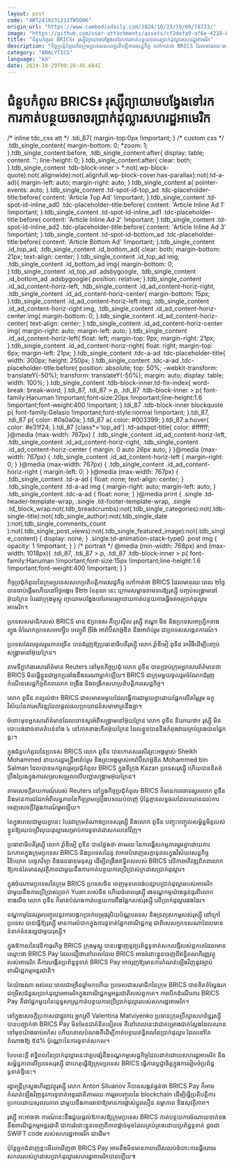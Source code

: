 ```yaml
---
layout: post
code: "ART2410231211TW5D06"
origin_url: "https://www.cambodiadaily.com/2024/10/23/19/09/78733/"
image: "https://github.com/user-attachments/assets/cf2defa9-af6e-4218-8b7c-387fbda63f4d"
title: "ជំនួប​កំពូល BRICS៖ រុស្ស៊ី​ព្យាយាម​បង្វែង​ទៅ​រក​ការ​កាត់បន្ថយ​ចរាចរ​ប្រាក់​ដុល្លារ​សហរដ្ឋ​អាមេរិក"
description: "កិច្ចប្រជុំ​កំពូល​នៃ​ក្រុម​ប្រទេស​សហប្រតិបត្តិការ​សេដ្ឋកិច្ច ហៅ​កាត់​ថា BRICS ដែល​មាន​រយៈពេល ២​ថ្ងៃ​បាន​ចាប់ផ្តើម​ហើយ​នៅ​ថ្ងៃ​អង្គារ ទី​២២ ខែ​តុលា នេះ ក្រោម​សម្ពាធ​ទាមទារ​ឱ្យ​រុស្ស៊ី បញ្ចប់​សង្គ្រាម​នៅ​អ៊ុយក្រែន បែរជា​ក្រុង​មូស្គូ ព្យាយាម​បង្វែង​ទៅ​រក​មធ្យោបាយ​កាត់បន្ថយ​ការ​ធ្វើ​ចរាចរ​ប្រាក់​ដុល្លារ​អាមេរិក។"
category: "ANALYTICS"
language: "km"
date: 2024-10-29T09:28:48.684Z
---
```


# ជំនួប​កំពូល BRICS៖ រុស្ស៊ី​ព្យាយាម​បង្វែង​ទៅ​រក​ការ​កាត់បន្ថយ​ចរាចរ​ប្រាក់​ដុល្លារ​សហរដ្ឋ​អាមេរិក

/\* inline tdc\_css att \*/ .tdi\_87{ margin-top:0px !important; } /\* custom css \*/ .tdb\_single\_content{ margin-bottom: 0; \*zoom: 1; }.tdb\_single\_content:before, .tdb\_single\_content:after{ display: table; content: ''; line-height: 0; }.tdb\_single\_content:after{ clear: both; }.tdb\_single\_content .tdb-block-inner > \*:not(.wp-block-quote):not(.alignwide):not(.alignfull.wp-block-cover.has-parallax):not(.td-a-ad){ margin-left: auto; margin-right: auto; }.tdb\_single\_content a{ pointer-events: auto; }.tdb\_single\_content .td-spot-id-top\_ad .tdc-placeholder-title:before{ content: 'Article Top Ad' !important; }.tdb\_single\_content .td-spot-id-inline\_ad0 .tdc-placeholder-title:before{ content: 'Article Inline Ad 1' !important; }.tdb\_single\_content .td-spot-id-inline\_ad1 .tdc-placeholder-title:before{ content: 'Article Inline Ad 2' !important; }.tdb\_single\_content .td-spot-id-inline\_ad2 .tdc-placeholder-title:before{ content: 'Article Inline Ad 3' !important; }.tdb\_single\_content .td-spot-id-bottom\_ad .tdc-placeholder-title:before{ content: 'Article Bottom Ad' !important; }.tdb\_single\_content .id\_top\_ad, .tdb\_single\_content .id\_bottom\_ad{ clear: both; margin-bottom: 21px; text-align: center; }.tdb\_single\_content .id\_top\_ad img, .tdb\_single\_content .id\_bottom\_ad img{ margin-bottom: 0; }.tdb\_single\_content .id\_top\_ad .adsbygoogle, .tdb\_single\_content .id\_bottom\_ad .adsbygoogle{ position: relative; }.tdb\_single\_content .id\_ad\_content-horiz-left, .tdb\_single\_content .id\_ad\_content-horiz-right, .tdb\_single\_content .id\_ad\_content-horiz-center{ margin-bottom: 15px; }.tdb\_single\_content .id\_ad\_content-horiz-left img, .tdb\_single\_content .id\_ad\_content-horiz-right img, .tdb\_single\_content .id\_ad\_content-horiz-center img{ margin-bottom: 0; }.tdb\_single\_content .id\_ad\_content-horiz-center{ text-align: center; }.tdb\_single\_content .id\_ad\_content-horiz-center img{ margin-right: auto; margin-left: auto; }.tdb\_single\_content .id\_ad\_content-horiz-left{ float: left; margin-top: 9px; margin-right: 21px; }.tdb\_single\_content .id\_ad\_content-horiz-right{ float: right; margin-top: 6px; margin-left: 21px; }.tdb\_single\_content .tdc-a-ad .tdc-placeholder-title{ width: 300px; height: 250px; }.tdb\_single\_content .tdc-a-ad .tdc-placeholder-title:before{ position: absolute; top: 50%; -webkit-transform: translateY(-50%); transform: translateY(-50%); margin: auto; display: table; width: 100%; }.tdb\_single\_content .tdb-block-inner.td-fix-index{ word-break: break-word; }.tdi\_87, .tdi\_87 > p, .tdi\_87 .tdb-block-inner > p{ font-family:Hanuman !important;font-size:20px !important;line-height:1.6 !important;font-weight:400 !important; }.tdi\_87 .tdb-block-inner blockquote p{ font-family:Gelasio !important;font-style:normal !important; }.tdi\_87, .tdi\_87 p{ color: #0a0a0a; }.tdi\_87 a{ color: #003399; }.tdi\_87 a:hover{ color: #e31f24; }.tdi\_87 \[class\*='top\_ad'\] .td-adspot-title{ color: #ffffff; }@media (max-width: 767px) { .tdb\_single\_content .id\_ad\_content-horiz-left, .tdb\_single\_content .id\_ad\_content-horiz-right, .tdb\_single\_content .id\_ad\_content-horiz-center { margin: 0 auto 26px auto; } }@media (max-width: 767px) { .tdb\_single\_content .id\_ad\_content-horiz-left { margin-right: 0; } }@media (max-width: 767px) { .tdb\_single\_content .id\_ad\_content-horiz-right { margin-left: 0; } }@media (max-width: 767px) { .tdb\_single\_content .td-a-ad { float: none; text-align: center; } .tdb\_single\_content .td-a-ad img { margin-right: auto; margin-left: auto; } .tdb\_single\_content .tdc-a-ad { float: none; } }@media print { .single .td-header-template-wrap, .single .td-footer-template-wrap, .single .td\_block\_wrap:not(.tdb\_breadcrumbs):not(.tdb\_single\_categories):not(.tdb-single-title):not(.tdb\_single\_author):not(.tdb\_single\_date ):not(.tdb\_single\_comments\_count ):not(.tdb\_single\_post\_views):not(.tdb\_single\_featured\_image):not(.tdb\_single\_content) { display: none; } .single.td-animation-stack-type0 .post img { opacity: 1 !important; } } /\* portrait \*/ @media (min-width: 768px) and (max-width: 1018px){ .tdi\_87, .tdi\_87 > p, .tdi\_87 .tdb-block-inner > p{ font-family:Hanuman !important;font-size:15px !important;line-height:1.6 !important;font-weight:400 !important; } }

កិច្ចប្រជុំ​កំពូល​នៃ​ក្រុម​ប្រទេស​សហប្រតិបត្តិការ​សេដ្ឋកិច្ច ហៅ​កាត់​ថា BRICS ដែល​មាន​រយៈពេល ២​ថ្ងៃ​បាន​ចាប់ផ្តើម​ហើយ​នៅ​ថ្ងៃ​អង្គារ ទី​២២ ខែ​តុលា នេះ ក្រោម​សម្ពាធ​ទាមទារ​ឱ្យ​រុស្ស៊ី បញ្ចប់​សង្គ្រាម​នៅ​អ៊ុយក្រែន បែរជា​ក្រុង​មូស្គូ ព្យាយាម​បង្វែង​ទៅ​រក​មធ្យោបាយ​កាត់បន្ថយ​ការ​ធ្វើ​ចរាចរ​ប្រាក់​ដុល្លារ​អាមេរិក។

ប្រទេស​សមាជិក​របស់ BRICS មាន ៥​ប្រទេស គឺ​ប្រេស៊ីល រុស្ស៊ី ឥណ្ឌា ចិន និង​ប្រទេស​អាហ្វ្រិក​ខាងត្បូង ចំណែក​ប្រទេស​អេហ្ស៊ីប អេត្យូពី អ៊ីរ៉ង់ អារ៉ាប៊ីសាអ៊ូឌីត និង​អារ៉ាប់រួម ជា​ប្រទេស​សង្កេតការណ៍។

ប្រទេស​ដែល​ចូលរួម​ភាគច្រើន បាន​ជំរុញ​ឱ្យ​ប្រធានាធិបតី​រុស្ស៊ី លោក វ្ល៉ាឌីមៀ ពូទីន រក​វិធី​ដើម្បី​បញ្ចប់​សង្គ្រាម​នៅ​អ៊ុយក្រែន។

តាម​ទីភ្នាក់ងារ​សារព័ត៌មាន Reuters នៅ​មុន​កិច្ចប្រជុំ លោក ពូទីន បាន​ប្រាប់​ក្រុម​អ្នក​សារព័ត៌មាន​ថា BRICS មិន​ធ្វើ​ខ្លួន​ជា​អ្នក​ប្រឆាំង​នឹង​នរណា​ម្នាក់​ឡើយ។ BRICS ជា​ក្រុម​មួយ​ចូលរួម​ចំណែក​ជំរុញ​កំណើន​សេដ្ឋកិច្ច​ពិភពលោក ពង្រឹង និង​ពង្រីក​សហប្រតិបត្តិការ​សេដ្ឋកិច្ច។

លោក ពូទីន ពន្យល់​ថា៖ BRICS ជា​សមាគម​មួយ​ដែល​ធ្វើការ​ជាមួយ​គ្នា​ដោយ​ផ្អែកលើ​តម្លៃ​រួម ចក្ខុវិស័យ​នៃ​ការ​អភិវឌ្ឍ​ដែល​ផ្តល់​ផល​ប្រយោជន៍​សមាមាត្រ​នឹង​គ្នា។

ចំពោះ​មុខ​អ្នក​សារព័ត៌មាន​ដែល​ចោទ​សួរ​អំពី​សង្គ្រាម​នៅ​អ៊ុយក្រែន លោក ពូទីន និយាយ​ថា៖ រុស្ស៊ី មិន​បោះបង់​ដាច់ខាត​តំបន់​ទាំង ៤ នៅ​ភាគ​ខាងកើត​អ៊ុយក្រែន ដែល​ខ្លួន​បាន​និង​កំពុង​វាយ​គ្រប់គ្រង​បាន​ផ្នែក​ខ្លះ។

ក្នុង​ជំនួប​កំពូល​នៃ​ប្រទេស BRICS លោក ពូទីន បាន​កោតសរសើរ​ព្រះអង្គម្ចាស់ Sheikh Mohammed នាយករដ្ឋមន្ត្រី​អារ៉ាប់រួម និង​ព្រះអង្គម្ចាស់​អារ៉ាប៊ីសាអ៊ូឌីត Mohammed bin Salman ដែល​បាន​មក​ចូលរួម​ប្រជុំ​កំពូល BRICS ក្នុង​ទីក្រុង Kazan ប្រទេស​រុស្ស៊ី ហើយ​បាន​ខិតខំ​ប្រឹងប្រែង​ក្នុង​ការ​សម្របសម្រួល​លើ​បញ្ហា​សង្គ្រាម​អ៊ុយក្រែន។

តាម​សេចក្ដី​រាយការណ៍​របស់ Reuters នៅ​ក្នុង​កិច្ចប្រជុំ​កំពូល BRICS ក៏​មាន​ការ​ចោទ​សួរ​លោក ពូទីន និង​មាន​ការ​ជជែក​អំពី​លទ្ធភាព​នៃ​កិច្ចព្រមព្រៀង​បទ​ឈប់​បាញ់ ប៉ុន្តែ​គ្មាន​លទ្ធផល​ដែល​ឈាន​ដល់​ការ​ចេញ​សេចក្ដី​ថ្លែងការណ៍​រួម​ឡើយ។

តែ​ក្នុង​ពេល​ជាមួយ​គ្នា​នេះ បែរជា​ក្រុម​តំណាង​ប្រទេស​រុស្ស៊ី និង​លោក ពូទីន បញ្ចុះ​បញ្ចូល​សម្ព័ន្ធមិត្ត​របស់​ខ្លួន​ឱ្យ​ឈប់​ប្រើ​លុយ​ដុល្លារ​សម្រាប់​ការ​ទូទាត់​ជា​សកល​ទៅវិញ។

ប្រធានាធិបតី​រុស្ស៊ី លោក វ្ល៉ាឌីមៀ ពូទីន បាន​ថ្លែង​ថា តាមរយៈ​នៃ​ការ​ធ្វើ​សកម្មភាព​រួម​គ្នា​ដោយ​ការ​ឯកភាព​ក្នុង​ក្រុម​ប្រទេស BRICS និង​ប្រទេស​ដៃគូ វា​អាច​បំពេញ​សក្ដានុពល​ក្នុង​វិស័យ​សេដ្ឋកិច្ច វិនិយោគ បច្ចេកវិទ្យា និង​ធនធាន​មនុស្ស ដើម្បី​ពង្រឹង​ឥទ្ធិពល​របស់ BRICS លើ​ការ​អភិវឌ្ឍ​ពិភពលោក​ឱ្យ​កាន់តែ​មាន​សុវត្ថិភាព​ជាមួយ​នឹង​ការ​កាត់បន្ថយ​ការ​ប្រើប្រាស់​ក្រដាសប្រាក់​ដុល្លារ។

ក្នុង​ចំណោម​ប្រទេស​នៃ​ក្រុម BRICS ប្រទេស​ចិន ចេញ​មុខ​គេ​ចង់​បន្សាប​ប្រាក់​ដុល្លារ​របស់​អាមេរិក​ជាមួយ​នឹង​ការ​ប្រើប្រាស់​ប្រាក់ Yuan របស់​ចិន ហើយ​ចំ​ពេល​រុស្ស៊ី រង​ទណ្ឌកម្ម​យ៉ាង​ធ្ងន់ធ្ងរ​ពី​លោក​ខាងលិច លោក ពូទីន ក៏​មាន​បំណង​កាត់បន្ថយ​ការ​ពឹងផ្អែក​របស់​រុស្ស៊ី លើ​ប្រាក់​ដុល្លារ​ផង​ដែរ។

ទណ្ឌកម្ម​ដែល​រួម​បញ្ចូល​នូវ​ការ​បង្កក​ប្រាក់​បម្រុង​រូបិយប័ណ្ណ​បរទេស និង​ទ្រព្យសកម្ម​របស់​រុស្ស៊ី នៅ​ក្រៅ​ប្រទេស បាន​ធ្វើ​ឱ្យ​រុស្ស៊ី មាន​ការ​លំបាក​ក្នុង​ការ​ទូទាត់​ផ្នែក​ពាណិជ្ជកម្ម ជាពិសេស​ប្រទេស​ណា​ដែល​មាន​ទំនាក់ទំនង​ល្អ​ជាមួយ​រុស្ស៊ី។

ក្នុង​ឱកាស​នៃ​វេទិកា​ធុរកិច្ច BRICS ក្រុង​មូស្គូ បាន​បង្ហាញ​នូវ​ប្រព័ន្ធ​ទូទាត់​សកល​ថ្មី​របស់​ពួកគេ​ដែល​មាន​ឈ្មោះ​ថា BRICS Pay ដែល​ជឿ​ថា​នៅ​ពេល​ដែល BRICS អាច​រំដោះ​ខ្លួន​ចេញពី​ឥទ្ធិពល​ហិរញ្ញវត្ថុ​របស់​អាមេរិក គឺ​ការ​បង្កើត​ប្រព័ន្ធ​ទូទាត់ BRICS Pay អាច​រុញ​ឱ្យ​មាន​ការ​កំណត់​ឡើងវិញ​នូវ​ច្បាប់​ពាណិជ្ជកម្ម​អន្តរជាតិ។

តែ​យ៉ាងណា អស់​រយៈពេល​ជាច្រើន​ឆ្នាំ​មក​ហើយ ប្រទេស​ជា​សមាជិក​នៃ​ក្រុម BRICS បាន​ខិតខំ​ស្វែងរក​ជម្រើស​ជំនួស​ប្រាក់​ដុល្លារ​អាមេរិក​ក្នុង​ពាណិជ្ជកម្ម​អន្តរជាតិ​របស់​ពួកគេ។ ការ​បើក​ដំណើរការ BRICS Pay គឺជា​ផ្នែក​មួយ​នៃ​យុទ្ធសាស្ត្រ​កាត់បន្ថយ​ការ​ប្រើ​ប្រាក់​ដុល្លារ​របស់​សហរដ្ឋ​អាមេរិក។

នៅ​ក្នុង​សេចក្តី​ប្រកាស​ជា​ផ្លូវការ អ្នកស្រី Valentina Matviyenko ប្រធាន​ក្រុមប្រឹក្សា​សហព័ន្ធ​រុស្ស៊ី បាន​បញ្ជាក់​ថា BRICS Pay មិន​មែន​ជា​គំនិត​ទៀត​ទេ គឺ​នៅ​ពេលនេះ​វា​ជា​គម្រោង​ជាក់ស្តែង​ដែល​ឈាន​ទៅ​មុខ​យ៉ាង​ឆាប់​រហ័ស ហើយ​គោលបំណង​គឺ​ដើម្បី​កាត់បន្ថយ​ឥទ្ធិពល​នៃ​ប្រាក់​ដុល្លារ ដែល​នៅតែ​តំណាង​ឱ្យ ៥៨% ប៉ុណ្ណោះ​នៃ​ការ​ទូទាត់​សកល។

បែប​នេះ​ក្ដី ឥទ្ធិពល​នៃ​ប្រាក់​ដុល្លារ​នេះ​វា​គួបផ្សំ​នឹង​ទណ្ឌកម្ម​សេដ្ឋកិច្ច​ដែល​ដាក់​ដោយ​សហរដ្ឋ​អាមេរិក និង​សម្ព័ន្ធភាព​លើ​ប្រទេស​រុស្ស៊ី ជា​ហេតុ​ធ្វើ​ឱ្យ​ក្រុម​ប្រទេស BRICS ធ្វើការ​ប្ដេជ្ញា​ចិត្ត​ក្នុង​ការ​រៀបចំ​ប្រព័ន្ធ​ទូទាត់​ថ្មី​នេះ។

រដ្ឋមន្ត្រី​ក្រសួង​ហិរញ្ញវត្ថុ​រុស្ស៊ី លោក Anton Siluanov ក៏​បាន​សង្កត់​ធ្ងន់​ថា BRICS Pay ក៏​អាច​កំណត់​ឡើងវិញ​នូវ​ការ​ទូទាត់​អន្តរជាតិ​តាមរយៈ​ការ​រួម​បញ្ចូល​នៃ blockchain ដើម្បី​ធ្វើ​ប្រតិបត្តិការ​ប្រកប​ដោយ​សុពលភាព ជាមួយ​នឹង​ការ​ធានា​ឱ្យ​មាន​ការ​ផ្លាស់ប្ដូរ​លឿន តម្លាភាព និង​សុវត្ថិភាព។

រុស្ស៊ី អះអាង​ថា ការណ៍​នេះ​នឹង​ជួយ​ផ្ដល់​ឱកាស​ឱ្យ​ក្រុម​ប្រទេស BRICS កាត់បន្ថយ​ការ​ចំណាយ​ទាក់ទង​នឹង​ពាណិជ្ជកម្ម​អន្តរជាតិ ជា​ការ​រំដោះ​ខ្លួន​ចេញពី​ភាព​ផ្ដាច់មុខ​ដែល​គ្រប់គ្រង​ដោយ​ប្រព័ន្ធ​ទូទាត់ ដូចជា SWIFT code របស់​សហរដ្ឋ​អាមេរិក ជាដើម។

ប៉ុន្តែ​អ្នកជំនាញ​ខ្លះ​មើល​ឃើញ​ថា BRICS Pay អាច​នឹង​មិន​មាន​ភាព​លើសលប់​ចំពោះ​ការ​ធ្វើ​ចរាចរ​សកល​របស់​ក្រដាសប្រាក់​ដុល្លារ​សហរដ្ឋ​អាមេរិក​បាន​ឡើយ៕